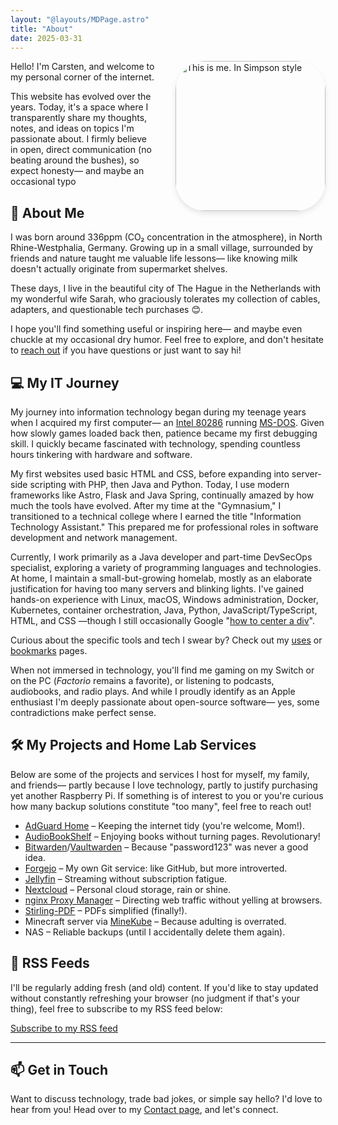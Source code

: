 ```yaml
---
layout: "@layouts/MDPage.astro"
title: "About"
date: 2025-03-31
---
```


<div class="profile-section">
  <div class="profile-content">
  <img src="/images/about-me.jpg" alt="This is me. In Simpson style" class="rounded-image">
</div>

<style>
.profile-section {
  position: relative;

}

.profile-content {
  float: right;
  margin: 0 0 0 2rem;
}

.rounded-image {
  border-radius: 20%;
  border: 1px solid var(--color-zinc-200);
  box-shadow: 0 4px 8px rgba(0, 0, 0, 0.1);
  width: 240px;
  height: auto;
  transition: transform 0.3s ease, box-shadow 0.3s ease;
}

.rounded-image:hover {
  transform: scale(1.05);
  box-shadow: 0 6px 12px rgba(0, 0, 0, 0.15);
  border-color: #8a8a8a;
}
</style>

Hello! I'm Carsten, and welcome to my personal corner of the internet.

This website has evolved over the years.
Today, it's a space where I transparently share my thoughts, notes, and ideas on topics I'm passionate about.
I firmly believe in open, direct communication
(no beating around the bushes),
so expect honesty—
and maybe an occasional typo

## 👋 About Me

I was born around 336ppm (CO₂ concentration in the atmosphere),
in North Rhine-Westphalia, Germany.
Growing up in a small village,
surrounded by friends and nature taught me valuable life lessons—
like knowing milk doesn't actually originate from supermarket shelves.

These days,
I live in the beautiful city of The Hague in the Netherlands
with my wonderful wife Sarah,
who graciously tolerates my collection of cables,
adapters,
and questionable tech purchases 😊.

I hope you'll find something useful or inspiring here—
and maybe even chuckle at my occasional dry humor.
Feel free to explore,
and don't hesitate to [reach out](/contact) if you have questions
or just want to say hi!

## 💻 My IT Journey

My journey into information technology began during my teenage years
when I acquired my first computer—
an [Intel 80286](https://en.wikipedia.org/wiki/Intel_80286)
running [MS-DOS](https://en.wikipedia.org/wiki/MS-DOS).
Given how slowly games loaded back then,
patience became my first debugging skill.
I quickly became fascinated with technology,
spending countless hours tinkering with hardware and software.

My first websites used basic HTML and CSS,
before expanding into server-side scripting with PHP,
then Java and Python.
Today, I use modern frameworks like Astro, Flask and Java Spring,
continually amazed by how much the tools have evolved.
After my time at the "Gymnasium,"
I transitioned to a technical college
where I earned the title "Information Technology Assistant."
This prepared me for professional roles
in software development and network management.

Currently,
I work primarily as a Java developer
and part-time DevSecOps specialist,
exploring a variety of programming languages and technologies.
At home, I maintain a small-but-growing homelab,
mostly as an elaborate justification for having too many servers and blinking lights.
I've gained hands-on experience with
Linux, macOS, Windows administration,
Docker, Kubernetes, container orchestration,
Java, Python, JavaScript/TypeScript, HTML, and CSS
—though I still occasionally Google "[how to center a div](https://www.yout-ube.com/watch?v=kphds-1V9o8)".

Curious about the specific tools and tech I swear by?
Check out my [uses](/uses) or [bookmarks](/bookmarks) pages.

When not immersed in technology,
you'll find me gaming on my Switch
or on the PC (_Factorio_ remains a favorite),
or listening to podcasts, audiobooks, and radio plays.
And while I proudly identify as an Apple enthusiast
I'm deeply passionate about open-source software—
yes, some contradictions make perfect sense.

## 🛠️ My Projects and Home Lab Services

Below are some of the projects and services
I host for myself, my family, and friends—
partly because I love technology,
partly to justify purchasing yet another Raspberry Pi.
If something is of interest to you
or you're curious how many backup solutions constitute "too many",
feel free to reach out!

- [AdGuard Home](https://adguard.com/en/adguard-home/overview.html) – Keeping the internet tidy (you're welcome, Mom!).
- [AudioBookShelf](https://www.audiobookshelf.org/) – Enjoying books without turning pages. Revolutionary!
- [Bitwarden](https://bitwarden.com/)/[Vaultwarden](https://github.com/dani-garcia/vaultwarden) – Because "password123" was never a good idea.
- [Forgejo](https://forgejo.org/) – My own Git service: like GitHub, but more introverted.
- [Jellyfin](https://jellyfin.org/) – Streaming without subscription fatigue.
- [Nextcloud](https://nextcloud.com/) – Personal cloud storage, rain or shine.
- [nginx Proxy Manager](https://nginxproxymanager.com/) – Directing web traffic without yelling at browsers.
- [Stirling-PDF](https://github.com/Stirling-Tools/Stirling-PDF) – PDFs simplified (finally!).
- Minecraft server via [MineKube](https://connect.minekube.com/) – Because adulting is overrated.
- NAS – Reliable backups (until I accidentally delete them again).

## 📰 RSS Feeds

I'll be regularly adding fresh (and old) content.
If you'd like to stay updated
without constantly refreshing your browser
(no judgment if that's your thing),
feel free to subscribe to my RSS feed below:

[Subscribe to my RSS feed](/rss.xml)

---

## 📫 Get in Touch

Want to discuss technology,
trade bad jokes,
or simple say hello?
I'd love to hear from you!
Head over to my [Contact page](/contact),
and let's connect.
